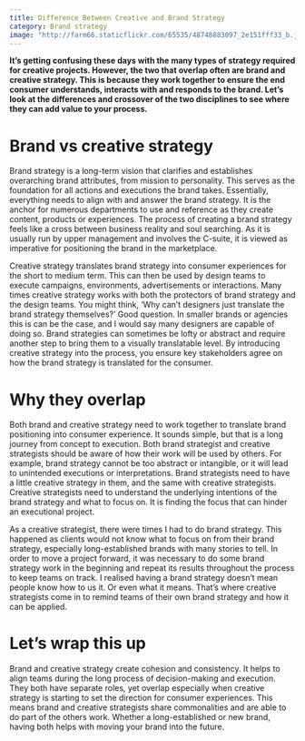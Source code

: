 ```yaml
---
title: Difference Between Creative and Brand Strategy
category: Brand strategy
image: "http://farm66.staticflickr.com/65535/48748883097_2e151fff33_b.jpg"
---
```


**It’s getting confusing these days with the many types of strategy required for creative projects. However, the two that overlap often are brand and creative strategy. This is because they work together to ensure the end consumer understands, interacts with and responds to the brand. Let’s look at the differences and crossover of the two disciplines to see where they can add value to your process.** 

# Brand vs creative strategy 

Brand strategy is a long-term vision that clarifies and establishes overarching brand attributes, from mission to personality. This serves as the foundation for all actions and executions the brand takes. Essentially, everything needs to align with and answer the brand strategy. It is the anchor for numerous departments to use and reference as they create content, products or experiences. The process of creating a brand strategy feels like a cross between business reality and soul searching. As it is usually run by upper management and involves the C-suite, it is viewed as imperative for positioning the brand in the marketplace.

Creative strategy translates brand strategy into consumer experiences for the short to medium term. This can then be used by design teams to execute campaigns, environments, advertisements or interactions. Many times creative strategy works with both the protectors of brand strategy and the design teams. You might think, ‘Why can’t designers just translate the brand strategy themselves?’ Good question. In smaller brands or agencies this is can be the case, and I would say many designers are capable of doing so. Brand strategies can sometimes be lofty or abstract and require another step to bring them to a visually translatable level. By introducing creative strategy into the process, you ensure key stakeholders agree on how the brand strategy is translated for the consumer. 

# Why they overlap

Both brand and creative strategy need to work together to translate brand positioning into consumer experience. It sounds simple, but that is a long journey from concept to execution. Both brand strategist and creative strategists should be aware of how their work will be used by others. For example, brand strategy cannot be too abstract or intangible, or it will lead to unintended executions or interpretations. Brand strategists need to have a little creative strategy in them, and the same with creative strategists. Creative strategists need to understand the underlying intentions of the brand strategy and what to focus on. It is finding the focus that can hinder an executional project.

As a creative strategist, there were times I had to do brand strategy. This happened as clients would not know what to focus on from their brand strategy, especially long-established brands with many stories to tell. In order to move a project forward, it was necessary to do some brand strategy work in the beginning and repeat its results throughout the process to keep teams on track. I realised having a brand strategy doesn’t mean people know how to us it. Or even what it means. That’s where creative strategists come in to remind teams of their own brand strategy and how it can be applied. 

# Let’s wrap this up

Brand and creative strategy create cohesion and consistency. It helps to align teams during the long process of decision-making and execution. They both have separate roles, yet overlap especially when creative strategy is starting to set the direction for consumer experiences. This means brand and creative strategists share commonalities and are able to do part of the others work. Whether a long-established or new brand, having both helps with moving your brand into the future.
